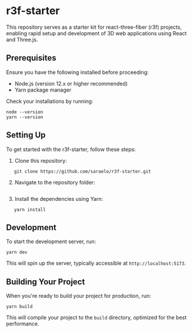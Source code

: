 # r3f-starter

This repository serves as a starter kit for react-three-fiber (r3f) projects, enabling rapid setup and development of 3D web applications using React and Three.js.

## Prerequisites

Ensure you have the following installed before proceeding:

- Node.js (version 12.x or higher recommended)
- Yarn package manager

Check your installations by running:

```
node --version
yarn --version
```

## Setting Up

To get started with the r3f-starter, follow these steps:

1. Clone this repository:

```
   git clone https://github.com/saraelo/r3f-starter.git
```

2. Navigate to the repository folder:

   ```cd r3f-starter

   ```

3. Install the dependencies using Yarn:

```
   yarn install
```

## Development

To start the development server, run:

```
yarn dev

```

This will spin up the server, typically accessible at `http://localhost:5173`.

## Building Your Project

When you're ready to build your project for production, run:

```
yarn build
```

This will compile your project to the `build` directory, optimized for the best performance.
